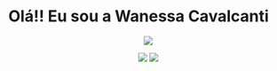 # Olá!! Eu sou a Wanessa Cavalcanti


 <div align="center">
 <a href="https://github.com/wanessacavalcanti", >
 <img altura="180em" src="https://github-readme-stats.vercel.app/api?username=wanessacavalcanti&show_icons=true&theme=dark&include_all_commits=true&count_private=true"/>

   <a href = "mailto:wanessacavalcanti@gmail.com"><img src="https://img.shields.io/badge/-Gmail-%23333?style=for-the-badge&logo=gmail&logoColor=white" target="_blank"></a>
  <a href="https://www.linkedin.com/in/wanessacavalcanti" target="_blank"><img src="https://img.shields.io/badge/-LinkedIn-%230077B5?style=for-the-badge&logo=linkedin&logoColor=white" target="_blank"></a> 
   
  
